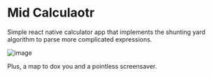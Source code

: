 # Mid Calculaotr
Simple react native calculator app that implements the shunting yard algorithm to parse more complicated expressions.

![image](https://github.com/user-attachments/assets/94192e08-b60c-4800-9d0c-b56d7e78ec27)

Plus, a map to dox you and a pointless screensaver.
